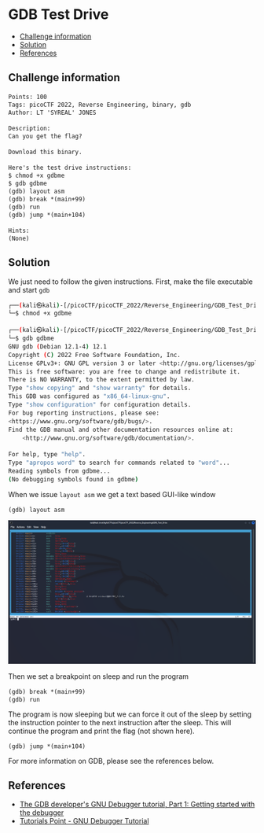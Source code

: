 # GDB Test Drive

- [Challenge information](GDB_Test_Drive.md#challenge-information)
- [Solution](GDB_Test_Drive.md#solution)
- [References](GDB_Test_Drive.md#references)

## Challenge information
```
Points: 100
Tags: picoCTF 2022, Reverse Engineering, binary, gdb
Author: LT 'SYREAL' JONES

Description:
Can you get the flag?

Download this binary.

Here's the test drive instructions:
$ chmod +x gdbme
$ gdb gdbme
(gdb) layout asm
(gdb) break *(main+99)
(gdb) run
(gdb) jump *(main+104)

Hints:
(None)
```

## Solution

We just need to follow the given instructions.
First, make the file executable and start `gdb`
```bash
┌──(kali㉿kali)-[/picoCTF/picoCTF_2022/Reverse_Engineering/GDB_Test_Drive]
└─$ chmod +x gdbme 

┌──(kali㉿kali)-[/picoCTF/picoCTF_2022/Reverse_Engineering/GDB_Test_Drive]
└─$ gdb gdbme      
GNU gdb (Debian 12.1-4) 12.1
Copyright (C) 2022 Free Software Foundation, Inc.
License GPLv3+: GNU GPL version 3 or later <http://gnu.org/licenses/gpl.html>
This is free software: you are free to change and redistribute it.
There is NO WARRANTY, to the extent permitted by law.
Type "show copying" and "show warranty" for details.
This GDB was configured as "x86_64-linux-gnu".
Type "show configuration" for configuration details.
For bug reporting instructions, please see:
<https://www.gnu.org/software/gdb/bugs/>.
Find the GDB manual and other documentation resources online at:
    <http://www.gnu.org/software/gdb/documentation/>.

For help, type "help".
Type "apropos word" to search for commands related to "word"...
Reading symbols from gdbme...
(No debugging symbols found in gdbme)
```

When we issue `layout asm` we get a text based GUI-like window
```
(gdb) layout asm
```

![GDB Layout Asm View](GDB_Layout_Asm.png)

Then we set a breakpoint on sleep and run the program
```
(gdb) break *(main+99)
(gdb) run
```

The program is now sleeping but we can force it out of the sleep by setting the instruction pointer 
to the next instruction after the sleep. This will continue the program and print the flag (not shown here).
```
(gdb) jump *(main+104)
```

For more information on GDB, please see the references below.

## References

- [The GDB developer's GNU Debugger tutorial, Part 1: Getting started with the debugger](https://developers.redhat.com/blog/2021/04/30/the-gdb-developers-gnu-debugger-tutorial-part-1-getting-started-with-the-debugger)
- [Tutorials Point - GNU Debugger Tutorial](https://www.tutorialspoint.com/gnu_debugger/index.htm)

